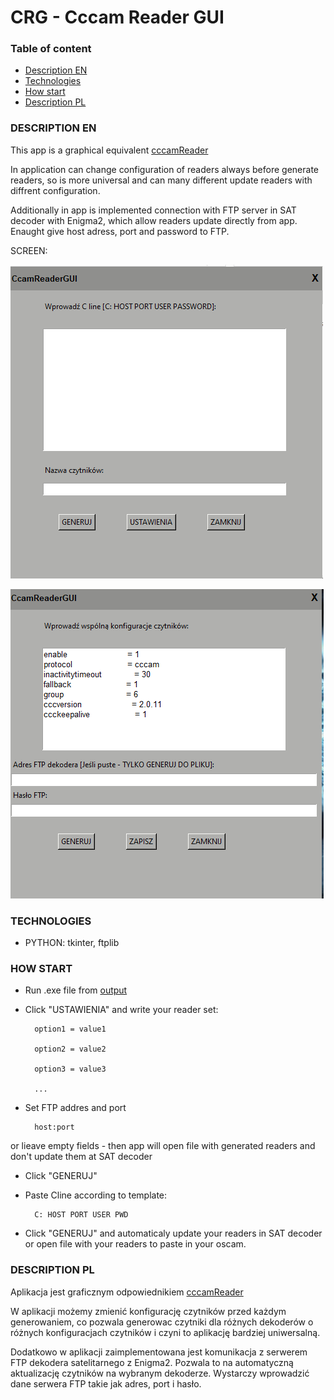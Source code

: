 # CRG - Cccam Reader GUI

### Table of content

- [Description EN](#description-pl)
- [Technologies](#technologies)
- [How start](#how-start)
- [Description PL](#description-pl)

### DESCRIPTION EN

This app is a graphical equivalent [cccamReader](https://github.com/adres433/cccam_reader)

In application can change configuration  of readers always before generate readers,
so is more universal and can many different update readers with diffrent configuration.

Additionally in app is implemented connection with FTP server in SAT decoder with Enigma2, 
which allow readers update directly from app.
Enaught give host adress, port and password to FTP.

SCREEN:

![Main screen](./screen/main.png)


![Config screen](./screen/cfg.png)

### TECHNOLOGIES

- PYTHON: tkinter, ftplib

### HOW START

- Run .exe file from [output](./output)
- Click "USTAWIENIA" and write your reader set:


		option1 = value1
		
		option2 = value2
		
		option3 = value3
		
		...


- Set FTP addres and port 

		host:port


or lieave empty fields - then app will open file with generated 
readers and don't update them at SAT decoder
- Click "GENERUJ"
- Paste Cline according to template: 

		C: HOST PORT USER PWD
		
- Click "GENERUJ" and automaticaly update your readers in SAT decoder
		or open file with your readers to paste in your oscam.

### DESCRIPTION PL

Aplikacja jest graficznym odpowiednikiem [cccamReader](https://github.com/adres433/cccam_reader)

W aplikacji możemy zmienić konfigurację czytników przed każdym generowaniem,
co pozwala generowac czytniki dla różnych dekoderów o różnych konfiguracjach czytników
i czyni to aplikację bardziej uniwersalną.

Dodatkowo w aplikacji zaimplementowana jest komunikacja z serwerem FTP
dekodera satelitarnego z Enigma2.
Pozwala to na automatyczną aktualizację czytników na wybranym dekoderze.
Wystarczy wprowadzić dane serwera FTP takie jak adres, port i hasło.